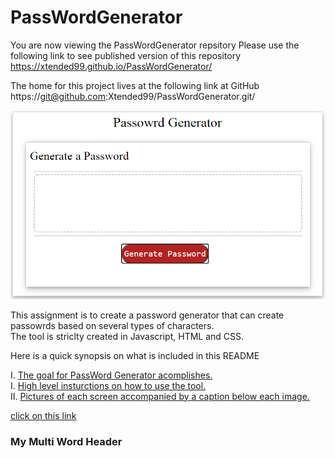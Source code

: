 # PassWordGenerator
  
  You are now viewing the PassWordGenerator repsitory 
  Please use the following link to see published version of this repository  
  https://xtended99.github.io/PassWordGenerator/  

  The home for this project lives at the following link at GitHub  
  https://git@github.com:Xtended99/PassWordGenerator.git/  

![portfolio demo](./passwordgenerator.png)

  This assignment is to create a password generator that can create passowrds based on several types of characters.  
  The tool is striclty created in Javascript, HTML and CSS.  
  
  Here is a quick synopsis on what is included in this README    
  
  I.  [The goal for PassWord Generator acomplishes.](#goal)   
  I.  [High level insturctions on how to use the tool.](#highlevel)  
  II. [Pictures of each screen accompanied by a caption below each image.](#pictures)  
  
[click on this link](#my-multi-word-header)

### My Multi Word Header
